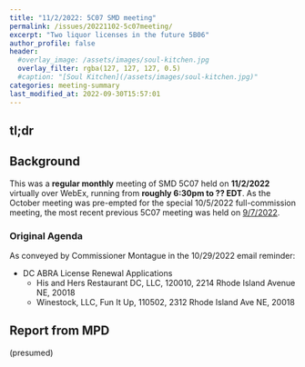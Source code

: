 ```yaml
---
title: "11/2/2022: 5C07 SMD meeting"
permalink: /issues/20221102-5c07meeting/
excerpt: "Two liquor licenses in the future 5B06"
author_profile: false
header:
  #overlay_image: /assets/images/soul-kitchen.jpg
  overlay_filter: rgba(127, 127, 127, 0.5)
  #caption: "[Soul Kitchen](/assets/images/soul-kitchen.jpg)"
categories: meeting-summary
last_modified_at: 2022-09-30T15:57:01
---
```

## tl;dr


## Background
This was a **regular monthly** meeting of SMD 5C07 held on **11/2/2022** virtually over WebEx, running from **roughly 6:30pm to ?? EDT**. As the October meeting was pre-empted for the special 10/5/2022 full-commission meeting, the most recent previous 5C07 meeting was held on [9/7/2022](/issues/20220907-5c07meeting/).

### Original Agenda
As conveyed by Commissioner Montague in the 10/29/2022 email reminder:
- DC ABRA License Renewal Applications
  - His and Hers Restaurant DC, LLC, 120010, 2214 Rhode Island Avenue NE, 20018
  - Winestock, LLC, Fun It Up, 110502, 2312 Rhode Island Ave NE, 20018

## Report from MPD
(presumed)

## 